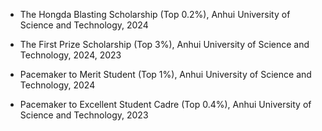 - The Hongda Blasting Scholarship (Top 0.2%), Anhui University of Science and Technology, 2024

- The First Prize Scholarship (Top 3%), Anhui University of Science and Technology, 2024, 2023

- Pacemaker to Merit Student (Top 1%), Anhui University of Science and Technology, 2024

- Pacemaker to Excellent Student Cadre (Top 0.4%), Anhui University of Science and Technology, 2023

